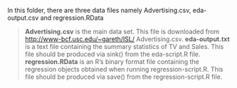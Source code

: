In this folder, there are three data files namely Advertising.csv, eda-output.csv and regression.RData

> **Advertising.csv** is the main data set. This file is downloaded from http://www-bcf.usc.edu/~gareth/ISL/
> Advertising.csv.
> **eda-output.txt** is a text file containing the summary statistics of TV and Sales. This file should be 
> produced via sink() from the eda-script.R file.
> **regression.RData** is an R’s binary format file containing the regression objects obtained when running 
> regression-script.R. This file should be produced via save() from the regression-script.R file.
